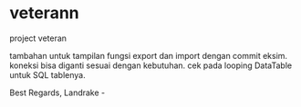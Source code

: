 # veterann
project veteran


tambahan untuk tampilan fungsi export dan import dengan commit eksim.
koneksi bisa diganti sesuai dengan kebutuhan.
cek pada looping DataTable untuk SQL tablenya.

Best Regards,
Landrake -
